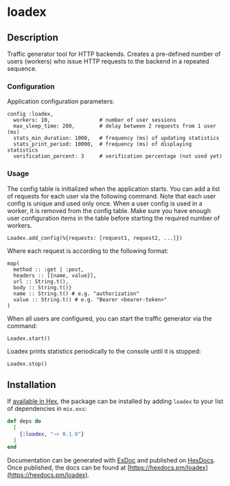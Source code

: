 # loadex

## Description

Traffic generator tool for HTTP backends. Creates a pre-defined number of users (workers) who issue HTTP requests to the
backend in a repeated sequence.

### Configuration

Application configuration parameters:

```
config :loadex,
  workers: 10,                # number of user sessions
  max_sleep_time: 200,        # delay between 2 requests from 1 user (ms)
  stats_min_duration: 1000,   # frequency (ms) of updating statistics
  stats_print_period: 10000,  # frequency (ms) of displaying statistics
  verification_percent: 3     # verification percentage (not used yet)
```

### Usage

The config table is initialized when the application starts. You can add a list of requests for each user via the following command. Note that each user config is unique and used only once. When a user config is used in a worker, it is removed from the config table. Make sure you have enough user configuration items in the table before starting the required number of workers.
```
Loadex.add_config(%{requests: [request1, request2, ...]})
```
Where each request is according to the following format:
```
map(
  method :: :get | :post,
  headers :: [{name, value}],
  url :: String.t(),
  body :: String.t()}
  name :: String.t() # e.g. "authorization"
  value :: String.t() # e.g. "Bearer <bearer-token>"
)
```

When all users are configured, you can start the traffic generator via the command:
```
Loadex.start()
```

Loadex prints statistics periodically to the console until it is stopped:

```
Loadex.stop()
```

## Installation

If [available in Hex](https://hex.pm/docs/publish), the package can be installed
by adding `loadex` to your list of dependencies in `mix.exs`:

```elixir
def deps do
  [
    {:loadex, "~> 0.1.0"}
  ]
end
```

Documentation can be generated with [ExDoc](https://github.com/elixir-lang/ex_doc)
and published on [HexDocs](https://hexdocs.pm). Once published, the docs can
be found at [https://hexdocs.pm/loadex](https://hexdocs.pm/loadex).
